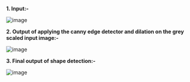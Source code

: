 **1. Input:-**

![image](https://github.com/PratikshaPandaPKP/Shape-Detection-Using-C-Plus/assets/112324400/aeb9c6b5-3646-4066-85d7-0c43bf4b4e4c)

**2. Output of applying the canny edge detector and dilation on the grey scaled input image:-**

![image](https://github.com/PratikshaPandaPKP/Shape-Detection-Using-C-Plus/assets/112324400/67435b78-8ccc-41d9-8f3b-336a1b559ed2)

**3. Final output of shape detection:-**

![image](https://github.com/PratikshaPandaPKP/Shape-Detection-Using-C-Plus/assets/112324400/a93aef6e-ff44-42ef-9d98-2a7a2a55007d)

